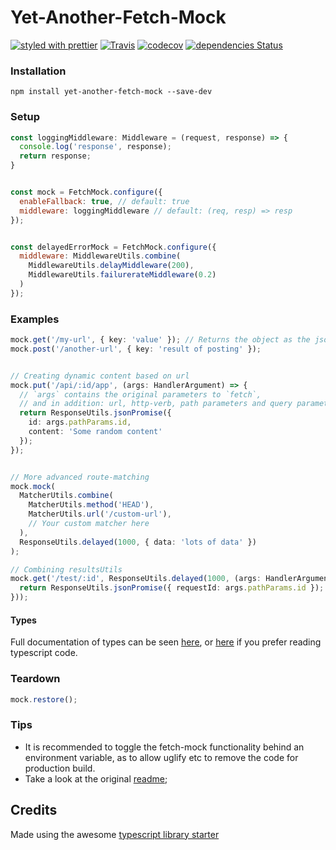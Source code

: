 # Yet-Another-Fetch-Mock

[![styled with prettier](https://img.shields.io/badge/styled_with-prettier-ff69b4.svg)](https://github.com/prettier/prettier)
[![Travis](https://img.shields.io/travis/nutgaard/yet-another-fetch-mock.svg)](https://travis-ci.org/nutgaard/yet-another-fetch-mock)
[![codecov](https://codecov.io/gh/nutgaard/yet-another-fetch-mock/branch/master/graph/badge.svg)](https://codecov.io/gh/nutgaard/yet-another-fetch-mock)
[![dependencies Status](https://david-dm.org/nutgaard/yet-another-fetch-mock/status.svg)](https://david-dm.org/nutgaard/yet-another-fetch-mock)

### Installation

```
npm install yet-another-fetch-mock --save-dev
```

### Setup 

```javascript
const loggingMiddleware: Middleware = (request, response) => {
  console.log('response', response);
  return response;
}


const mock = FetchMock.configure({
  enableFallback: true, // default: true
  middleware: loggingMiddleware // default: (req, resp) => resp
});


const delayedErrorMock = FetchMock.configure({
  middleware: MiddlewareUtils.combine(
    MiddlewareUtils.delayMiddleware(200),
    MiddlewareUtils.failurerateMiddleware(0.2)
  )
});
```


### Examples
```typescript
mock.get('/my-url', { key: 'value' }); // Returns the object as the json-response
mock.post('/another-url', { key: 'result of posting' });


// Creating dynamic content based on url
mock.put('/api/:id/app', (args: HandlerArgument) => {
  // `args` contains the original parameters to `fetch`,
  // and in addition: url, http-verb, path parameters and query parameters
  return ResponseUtils.jsonPromise({
    id: args.pathParams.id,
    content: 'Some random content'
  }); 
});


// More advanced route-matching
mock.mock(
  MatcherUtils.combine(
    MatcherUtils.method('HEAD'),
    MatcherUtils.url('/custom-url'),
    // Your custom matcher here
  ),
  ResponseUtils.delayed(1000, { data: 'lots of data' })
);

// Combining resultsUtils
mock.get('/test/:id', ResponseUtils.delayed(1000, (args: HandlerArgument) => {
  return ResponseUtils.jsonPromise({ requestId: args.pathParams.id });
}));
```

#### Types
Full documentation of types can be seen [here](https://www.utgaard.xyz/yet-another-fetch-mock/),
or [here](https://github.com/nutgaard/yet-another-fetch-mock/blob/master/src/types.ts) if you prefer reading typescript code.


### Teardown

```javascript
mock.restore();
```



### Tips

* It is recommended to toggle the fetch-mock functionality behind an environment variable, as to allow uglify etc to remove the code for production build.
* Take a look at the original [readme](https://github.com/alexjoverm/typescript-library-starter/blob/master/README.md);


## Credits

Made using the awesome [typescript library starter](https://github.com/alexjoverm/typescript-library-starter) 

